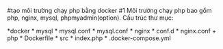 #tạo môi trường chạy php bằng docker
#1 Môi trường chạy php bao gồm php, nginx, mysql, phpmyadmin(option).
Cấu trúc thư mục:
 
 *docker 
    * mysql
        * mysql.conf
            * mysql.conf
    * nginx
        * conf.d
            * nginx.conf
    + php 
        * Dockerfile
    * src
        * index.php
    * .docker-compose.yml



